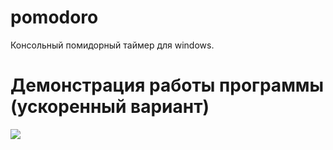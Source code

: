 # pomodoro
Консольный помидорный таймер для windows.
# Демонстрация работы программы (ускоренный вариант)
![](Pomodoro2.gif)
